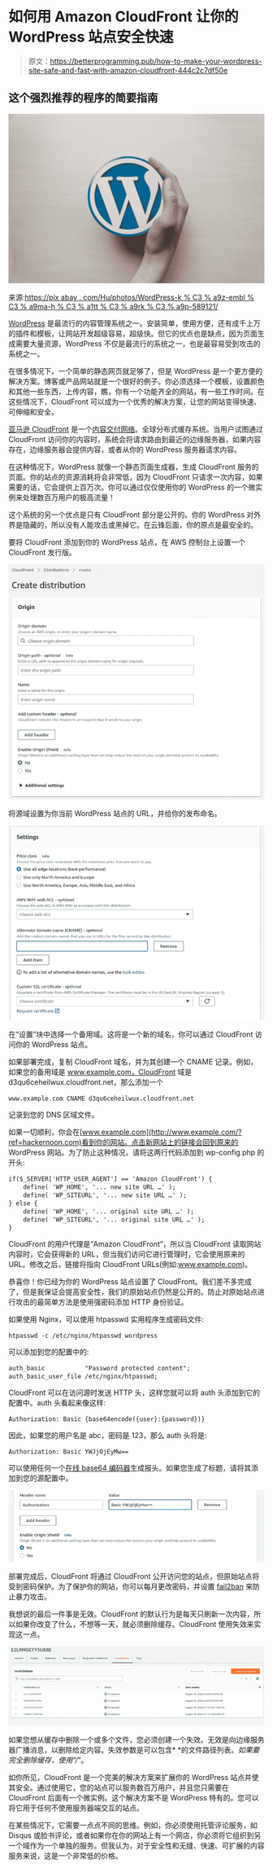 # 如何用 Amazon CloudFront 让你的 WordPress 站点安全快速

> 原文：<https://betterprogramming.pub/how-to-make-your-wordpress-site-safe-and-fast-with-amazon-cloudfront-444c2c7df50e>

## 这个强烈推荐的程序的简要指南

![](img/eea3c5fcaf8102cda8661c43b7a5c225.png)

来源:[https://pix abay . com/Hu/photos/WordPress-k % C3 % a9z-embl % C3 % a9ma-h % C3 % a1tt % C3 % a9rk % C3 % a9p-589121/](https://pixabay.com/hu/photos/wordpress-k%c3%a9z-embl%c3%a9ma-h%c3%a1tt%c3%a9rk%c3%a9p-589121/)

[WordPress](https://wordpress.org/) 是最流行的内容管理系统之一。安装简单，使用方便，还有成千上万的插件和模板，让网站开发超级容易，超级快。但它的优点也是缺点，因为页面生成需要大量资源，WordPress 不仅是最流行的系统之一，也是最容易受到攻击的系统之一。

在很多情况下，一个简单的静态网页就足够了，但是 WordPress 是一个更方便的解决方案。博客或产品网站就是一个很好的例子。你必须选择一个模板，设置颜色和其他一些东西，上传内容，瞧，你有一个功能齐全的网站，有一些工作时间。在这些情况下，CloudFront 可以成为一个优秀的解决方案，让您的网站变得快速、可伸缩和安全。

[亚马逊 CloudFront](https://aws.amazon.com/cloudfront/) 是一个[内容交付网络](https://en.wikipedia.org/wiki/Content_delivery_network)。全球分布式缓存系统。当用户试图通过 CloudFront 访问你的内容时，系统会将请求路由到最近的边缘服务器，如果内容存在，边缘服务器会提供内容，或者从你的 WordPress 服务器请求内容。

在这种情况下，WordPress 就像一个静态页面生成器，生成 CloudFront 服务的页面。你的站点的资源消耗将会非常低，因为 CloudFront 只请求一次内容，如果需要的话，它会提供上百万次。你可以通过仅仅使用你的 WordPress 的一个微实例来处理数百万用户的极高流量！

这个系统的另一个优点是只有 CloudFront 部分是公开的。你的 WordPress 对外界是隐藏的，所以没有人能攻击或黑掉它。在云锋后面，你的原点是最安全的。

要将 CloudFront 添加到你的 WordPress 站点，在 AWS 控制台上设置一个 CloudFront 发行版。

![](img/cad35743de2be8aa2bee00876aa9c64b.png)

将源域设置为你当前 WordPress 站点的 URL，并给你的发布命名。

![](img/b6aada3080635d79a01e5f92bf190bb4.png)

在“设置”块中选择一个备用域。这将是一个新的域名，你可以通过 CloudFront 访问你的 WordPress 站点。

如果部署完成，复制 CloudFront 域名，并为其创建一个 CNAME 记录。例如，如果您的备用域是 www.example.com，CloudFront 域是 d3qu6ceheilwux.cloudfront.net，那么添加一个

```
www.example.com CNAME d3qu6ceheilwux.cloudfront.net
```

记录到您的 DNS 区域文件。

如果一切顺利，你会在[www.example.com](http://www.example.com/?ref=hackernoon.com)看到你的网站。点击新网站上的链接会回到原来的 WordPress 网站。为了防止这种情况，请将这两行代码添加到 wp-config.php 的开头:

```
if($_SERVER['HTTP_USER_AGENT'] == 'Amazon CloudFront') {
    define( 'WP_HOME', '... new site URL …' );
    define( 'WP_SITEURL', '... new site URL …' );
} else {
    define( 'WP_HOME', '... original site URL …' );
    define( 'WP_SITEURL', '... original site URL …' );
}
```

CloudFront 的用户代理是“Amazon CloudFront”，所以当 CloudFront 读取网站内容时，它会获得新的 URL，但当我们访问它进行管理时，它会使用原来的 URL。修改之后，链接将指向 CloudFront URLs(例如:www.example.com)。

恭喜你！你已经为你的 WordPress 站点设置了 CloudFront。我们差不多完成了，但是我保证会提高安全性，我们的原始站点仍然是公开的。防止对原始站点进行攻击的最简单方法是使用强密码添加 HTTP 身份验证。

如果使用 Nginx，可以使用 htpasswd 实用程序生成密码文件:

```
htpasswd -c /etc/nginx/htpasswd wordpress
```

可以添加到您的配置中的:

```
auth_basic           "Password protected content";
auth_basic_user_file /etc/nginx/htpasswd;
```

CloudFront 可以在访问源时发送 HTTP 头，这样您就可以将 auth 头添加到它的配置中。auth 头看起来像这样:

```
Authorization: Basic {base64encode({user}:{password})}
```

因此，如果您的用户名是 abc，密码是 123，那么 auth 头将是:

```
Authorization: Basic YWJjOjEyMw==
```

可以使用任何一个[在线 base64 编码器](https://www.base64encode.org/)生成报头。如果您生成了标题，请将其添加到您的源配置中。

![](img/4820d7df33b0d5b90edd55911f46ce7d.png)

部署完成后，CloudFront 将通过 CloudFront 公开访问您的站点，但原始站点将受到密码保护。为了保护你的网站，你可以每月更改密码，并设置 [fail2ban](https://www.fail2ban.org) 来防止暴力攻击。

我想说的最后一件事是无效。CloudFront 的默认行为是每天只刷新一次内容，所以如果你改变了什么，不想等一天，就必须删除缓存。CloudFront 使用失效来实现这一点。

![](img/590187efb8a9e8414f9715c2ec85e07f.png)

如果您想从缓存中删除一个或多个文件，您必须创建一个失效。无效是向边缘服务器广播消息，以删除给定内容。失效参数是可以包含* *的文件路径列表。*如果要完全删除缓存，使用“/*”。

如你所见，CloudFront 是一个完美的解决方案来扩展你的 WordPress 站点并使其安全。通过使用它，您的站点可以服务数百万用户，并且您只需要在 CloudFront 后面有一个微实例。这个解决方案不是 WordPress 特有的。您可以将它用于任何不使用服务器端交互的站点。

在某些情况下，它需要一点点不同的思维。例如，你必须使用托管评论服务，如 Disqus 或脸书评论，或者如果你在你的网站上有一个网店，你必须将它组织到另一个域作为一个单独的服务。但我认为，对于安全性和无缝、快速、可扩展的内容服务来说，这是一个非常低的价格。